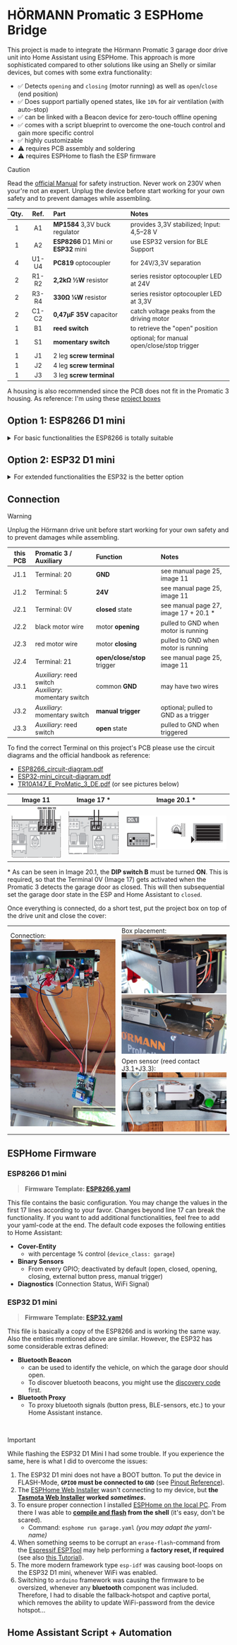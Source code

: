 # HÖRMANN Promatic 3 ESPHome Bridge

This project is made to integrate the Hörmann Promatic 3 garage door drive unit into Home Assistant using ESPHome. This approach is more sophisticated compared to other solutions like using an Shelly or similar devices, but comes with some extra functionality:

- ✅ Detects `opening` and `closing` (motor running) as well as `open`/`close` (end position)
- ✅ Does support partially opened states, like `10%` for air ventilation (with auto-stop)
- ✅ can be linked with a Beacon device for zero-touch offline opening
- ✅ comes with a script blueprint to overcome the one-touch control and gain more specific control
- ✅ highly customizable
- ⚠️ requires PCB assembly and soldering
- ⚠️ requires ESPHome to flash the ESP firmware


> [!CAUTION]  
> Read the [official Manual](TR10A147_E_ProMatic_3_DE.pdf) for safety instruction. Never work on 230V when your're not an expert. Unplug the device before start working for your own safety and to prevent damages while assembling.


| Qty. | Ref.  | Part | Notes |
| :--: | :---: | :--- | :---- |
| 1    | A1    | **MP1584** 3,3V buck regulator | provides 3,3V stabilized; Input: 4,5–28 V |
| 1    | A2    | **ESP8266** D1 Mini or **ESP32** mini | use ESP32 version for BLE Support |
| 4    | U1-U4 | **PC819** optocoupler | for 24V/3,3V separation |
| 2    | R1-R2 | **2,2kΩ ½W** resistor | series resistor optocoupler LED at 24V |
| 2    | R3-R4 | **330Ω ¼W** resistor | series resistor optocoupler LED at 3,3V |
| 2    | C1-C2 | **0,47μF 35V** capacitor | catch voltage peaks from the driving motor |
| 1    | B1    | **reed switch** | to retrieve the "open" position |
| 1    | S1    | **momentary switch** | optional; for manual open/close/stop trigger |
| 1    | J1    | 2 leg **screw terminal** |  |
| 1    | J2    | 4 leg **screw terminal** |  |
| 1    | J3    | 3 leg **screw terminal** |  |

 A housing is also recommended since the PCB does not fit in the Promatic 3 housing. As reference: I'm using these [project boxes](https://www.amazon.de/dp/B0BWLW941S)


## Option 1: ESP8266 D1 mini
<details>
<summary>For basic functionalities the ESP8266 is totally suitable</summary>

### Circuit Diagram
![ESP8266 circuit diagram](images/ESP8266_circuit-diagram.svg)

### PCB-Design
<img src="images\ESP8266_PCB.png" width=500px>

If you like to order the PCB shown above, feel free to use the already exported production files. Or implement changes using **[fritzing](https://fritzing.org/download)** (check the [ESP8266 Pinout Reference](https://randomnerdtutorials.com/esp8266-pinout-reference-gpios/#wemos-d1-mini-pinout)!):
- **PCB-Design**: [ESP8266_extended-gerber.zip](ESP8266_extended-gerber.zip) (76 x 55,7mm)
- **Project File**: [ESP8266.fzz](ESP8266.fzz)

### Results (grid PCB)

I did my prototype on a grip PCB which also works great.  
Grid PCB: 70 x 50 mm / 24 x 18 holes / resistors vertical to save space

<img src="images\ESP8266_grid-PCB_top.jpg" width=400px>
<img src="images\ESP8266_grid-PCB_bottom.jpg" width=400px>

</details>


## Option 2: ESP32 D1 mini
<details>
<summary>For extended functionalities the ESP32 is the better option</summary>

> **WARNING**: While flashing the ESP32 D1 Mini I had some trouble. Please read the information below in the [ESPHome Firmware](#esphome-firmware)-Section.

### Circuit Diagram
![ESP32-mini circuit diagram](images/ESP32-mini_circuit-diagram.svg)

### PCB-Design
<img src="images\ESP32-mini_PCB.png" width=500px>

If you like to order the PCB shown above, feel free to use the already exported production files. Or implement changes using **[fritzing](https://fritzing.org/download)** (check the [ESP32-mini Pinout Reference](https://www.espboards.dev/esp32/d1-mini32/)!):
- **PCB-Design**: [ESP32-mini_extended-gerber.zip](ESP32-mini_extended-gerber.zip) (78,7 x 54,6mm)
- **Project File**: [ESP32-mini.fzz](ESP32-mini.fzz)

### Results (Prototype)

I ordered a PCB and tried to do the soldering. Unfortunately there were some issues, that are resolved now in the ESP8266 and ESP32 PCB files (see commit [4a13bd1](../../commit/4a13bd1397be6c67168064e2b9723a02679394e2) and [b1b8725](../../commit/b1b872543b13843ac204b23dd64338c8f80fe5ec) for details)

<img src="images\ESP32_prototype-PCB_top.jpg" width=400px>
<img src="images\ESP32_prototype-PCB_bottom.jpg" width=400px>

</details>


## Connection

> [!WARNING]  
> Unplug the Hörmann drive unit before start working for your own safety and to prevent damages while assembling.

| this PCB | Promatic 3 / Auxiliary | Function | Notes |
| :------: | :--------------------- | :------- | :---- |
| J1.1 | Terminal: 20 | **GND**  | see manual page 25, image 11 |
| J1.2 | Terminal: 5 | **24V**  | see manual page 25, image 11 |
| J2.1 | Terminal: 0V | **closed** state | see manual page 27, image 17 + 20.1 * |
| J2.2 | black motor wire | motor **opening** | pulled to GND when motor is running |
| J2.3 | red motor wire | motor **closing** | pulled to GND when motor is running |
| J2.4 | Terminal: 21 | **open/close/stop** trigger | see manual page 25, image 11 |
| J3.1 | _Auxiliary_: reed switch <br> _Auxiliary_: momentary switch | common **GND** | may have two wires |
| J3.2 | _Auxiliary_: momentary switch | **manual trigger** | optional; pulled to GND as a trigger |
| J3.3 | _Auxiliary_: reed switch | **open** state | pulled to GND when triggered |

To find the correct Terminal on this project's PCB please use the circuit diagrams and the official handbook as reference:
- [ESP8266_circuit-diagram.pdf](ESP8266_circuit-diagram.pdf)
- [ESP32-mini_circuit-diagram.pdf](ESP32-mini_circuit-diagram.pdf)
- [TR10A147_E_ProMatic_3_DE.pdf](TR10A147_E_ProMatic_3_DE.pdf) (or see pictures below)


| Image 11 | Image 17 * | Image 20.1 * |
| :------: | :--------: | :----------: |
| <img src="images\manual_image-11.png"> | <img src="images\manual_image-17.png"> | <img src="images\manual_image-20.1.png"> |

\* As can be seen in Image 20.1, the **DIP switch B** must be turned **ON**. This is required, so that the Terminal 0V (Image 17) gets activated when the Promatic 3 detects the garage door as closed. This will then subsequential set the garage door state in the ESP and Home Assistant to `closed`.

Once everything is connected, do a short test, put the project box on top of the drive unit and close the cover:

<table>
  <tr>
    <td rowspan="2" width=50%>Connection:<br>
      <img src="images\IMG_20250616_133216.jpg"></td>
    <td>Box placement:<br>
      <img src="images\IMG_20250616_134011.jpg"><br>
      <img src="images\IMG_20250616_134428.jpg"></td>
  </tr>
  <tr>
    <td>Open sensor (reed contact J3.1+J3.3):<br>
      <img src="images\IMG_20250621_173028.jpg"></td>
  </tr>
</table>



## ESPHome Firmware

### ESP8266 D1 mini
> **Firmware Template: [ESP8266.yaml](ESP8266.yaml)**

This file contains the basic configuration. You may change the values in the first 17 lines according to your favor. Changes beyond line 17 can break the functionality. If you want to add additional functionalities, feel free to add your yaml-code at the end. The default code exposes the following entities to Home Assistant:
- **Cover-Entity**
  - with percentage % control (`device_class: garage`)
- **Binary Sensors**
  - From every GPIO; deactivated by default (open, closed, opening, closing, external button press, manual trigger)
- **Diagnostics** (Connection Status, WiFi Signal)


### ESP32 D1 mini
> **Firmware Template: [ESP32.yaml](ESP32.yaml)**

This file is basically a copy of the ESP8266 and is working the same way. Also the entities mentioned above are similar. However, the ESP32 has some considerable extras defined:
- **Bluetooth Beacon**
  - can be used to identify the vehicle, on which the garage door should open.
  - To discover bluetooth beacons, you might use the [discovery code](ESP32_beacon-discovery.yaml) first.
- **Bluetooth Proxy**
  - To proxy bluetooth signals (button press, BLE-sensors, etc.) to your Home Assistant instance.


<br>

> [!IMPORTANT]  
> While flashing the ESP32 D1 Mini I had some trouble. If you experience the same, here is what I did to overcome the issues:
> 1. The ESP32 D1 mini does not have a BOOT button. To put the device in FLASH-Mode, **`GPIO0` must be connected to `GND`** (see [Pinout Reference](https://www.espboards.dev/esp32/d1-mini32/)).
> 2. The [ESPHome Web Installer](https://web.esphome.io/) wasn't connecting to my device, but **the [Tasmota Web Installer](https://tasmota.github.io/install/) worked _sometimes_.**
> 3. To ensure proper connection I installed [ESPHome on the local PC](https://esphome.io/guides/installing_esphome/). From there I was able to **[compile and flash](https://esphome.io/guides/getting_started_command_line/#first-uploading) from the shell** (it's easy, don't be scared).  
>    - Command: `esphome run garage.yaml` _(you may adapt the yaml-name)_
> 4. When something seems to be corrupt an `erase-flash`-command from the [Espressif ESPTool](https://docs.espressif.com/projects/esptool/en/latest/esp32/) may help performing a **factory reset, if required** (see also [this Tutorial](https://randomnerdtutorials.com/esp32-erase-flash-memory/)).
> 5. The more modern framework type `esp-idf` was causing boot-loops on the ESP32 D1 mini, whenever WiFi was enabled.
> 6. Switching to  `arduino` framework was causing the firmware to be oversized, whenever any **bluetooth** component was included. Therefore, I had to disable the fallback-hotspot and captive portal, which removes the ability to update WiFi-password from the device hotspot...



## Home Assistant Script + Automation


